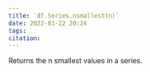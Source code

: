```yaml
---
title: `df.Series.nsmallest(n)`
date: 2022-03-22 20:24
tags: 
citation: 
---
```

 
Returns the n smallest values in a series. 
